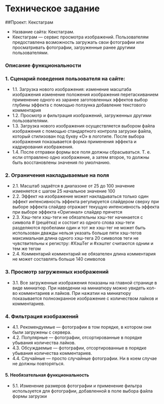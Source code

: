 # Техническое задание
##Проект: Кекстаграм
* Название сайта: Кекстаграм.
* Кекстаграм — сервис просмотра изображений. Пользователям предоставлена возможность загружать свои фотографии или просматривать фотографии, загруженные ранее другими пользователями.
### Описание функциональности
### 1. Сценарий поведения пользователя на сайте:
* 1.1. Загрузка нового изображения:
изменение масштаба изображения
изменение положения изображения перетаскиванием
применение одного из заранее заготовленных эффектов
выбор глубины эффекта с помощью ползунка
добавление текстового комментария
* 1.2. Просмотр и фильтрация изображений, загруженных другими пользователями.
* 1.3. Загрузка нового изображения осуществляется выбором файла изображения с помощью стандартного контрола загрузки файла, который стилизован под букву «О» в логотипе. После выбора изображения показывается форма применения эффекта и кадрирования изображения.
* 1.4. После отправки формы все поля должны сбрасываться. Т. е. если отправлено одно изображение, а затем второе, то должны быть восстановлены значения по умолчанию.
### 2. Ограничения накладываемые на поля
* 2.1. Масштаб
задаётся в диапазоне от 25 до 100
значение изменяется с шагом 25
начальное значение 100
* 2.2. Эффект
на изображение может накладываться только один эффект
интенсивность эффекта регулируется слайдером сверху
при выборе эффекта слайдер отражает текущую интенсивность эффекта
при выборе эффекта «Оригинал» слайдер прячется
* 2.3. Хэш-теги
хэш-теги не обязательны
хэш-тег начинается с символа # (решётка) и состоит из одного слова
хэш-теги разделяются пробелами
один и тот же хэш-тег не может быть использован дважды
нельзя указать больше пяти хэш-тегов
максимальная длина одного хэш-тега 20 символов
теги не чувствительны к регистру: #ХэшТег и #хэштег считаются одним и тем же тегом
* 2.4. Комментарий
комментарий не обязателен
длина комментария не может составлять больше 140 символов
### 3. Просмотр загруженных изображений
* 3.1. Все загруженные изображения показаны на главной странице в виде миниатюр. При наведении на миниатюру можно увидеть кол-во комментариев и лайков. При нажатии на миниатюру показывается полноэкранное изображение с количеством лайков и комментариев.
### 4. Фильтрация изображений
* 4.1. Рекомендуемые — фотографии в том порядке, в котором они были загружены с сервера.
* 4.2. Популярные — фотографии, отсортированные в порядке убывания количества лайков.
* 4.3. Обсуждаемые — фотографии, отсортированные в порядке убывания количества комментариев.
* 4.4. Случайные — просто случайные фотографии. Ни в коем случае не должны повторяться.
#### 5. Необязательная функциональность
* 5.1. Изменение размеров фотографии и применение фильтра используется для фотографии, добавленной в поле выбора файла формы загрузки

